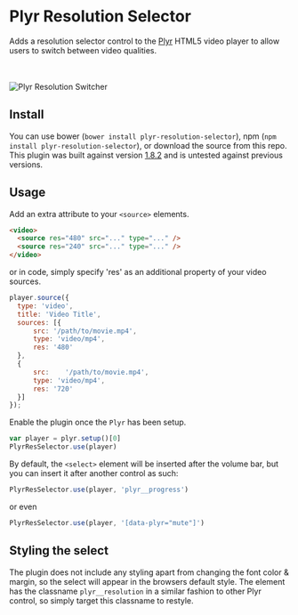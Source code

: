 # Plyr Resolution Selector
Adds a resolution selector control to the [Plyr](https://github.com/Selz/plyr/) HTML5 video player to allow users to switch between video qualities.

<br><br>
![Plyr Resolution Switcher](https://cloud.githubusercontent.com/assets/4160975/15988669/caa50800-309c-11e6-9cea-6d01d518fc4e.png)

## Install
You can use bower (`bower install plyr-resolution-selector`), npm (`npm install plyr-resolution-selector`), or download the source from this repo. This plugin was built against version [1.8.2](https://github.com/Selz/plyr/blob/master/changelog.md) and is untested against previous versions.

## Usage
Add an extra attribute to your `<source>` elements.
```html
<video>
  <source res="480" src="..." type="..." />
  <source res="240" src="..." type="..." />
</video>
```

or in code, simply specify 'res' as an additional property of your video sources.
```js
player.source({
  type: 'video',
  title: 'Video Title',
  sources: [{
      src: '/path/to/movie.mp4',
      type: 'video/mp4',
      res: '480'
  },
  {
      src:    '/path/to/movie.mp4',
      type: 'video/mp4',
      res: '720'
  }]
});
```

Enable the plugin once the `Plyr` has been setup.

```js
var player = plyr.setup()[0]
PlyrResSelector.use(player)
```

By default, the `<select>` element will be inserted after the volume bar, but you can insert it after another control as such:

```js
PlyrResSelector.use(player, 'plyr__progress')
```
or even
```js
PlyrResSelector.use(player, '[data-plyr="mute"]')
```

## Styling the select
 The plugin does not include any styling apart from changing the font color & margin, so the select will appear in the browsers default style. The element has the classname `plyr__resolution` in a similar fashion to other Plyr control, so simply target this classname to restyle.
